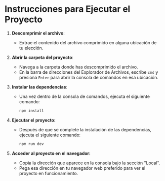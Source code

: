 # Instrucciones para Ejecutar el Proyecto

1. **Descomprimir el archivo**:
   - Extrae el contenido del archivo comprimido en alguna ubicación de tu elección.

2. **Abrir la carpeta del proyecto**:
   - Navega a la carpeta donde has descomprimido el archivo.
   - En la barra de direcciones del Explorador de Archivos, escribe `cmd` y presiona `Enter` para abrir la consola de comandos en esa ubicación.

3. **Instalar las dependencias**:
   - Una vez dentro de la consola de comandos, ejecuta el siguiente comando:
     ```sh
     npm install
     ```

4. **Ejecutar el proyecto**:
   - Después de que se complete la instalación de las dependencias, ejecuta el siguiente comando:
     ```sh
     npm run dev
     ```

5. **Acceder al proyecto en el navegador**:
   - Copia la dirección que aparece en la consola bajo la sección "Local".
   - Pega esa dirección en tu navegador web preferido para ver el proyecto en funcionamiento.
